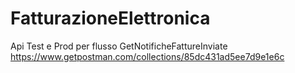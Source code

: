 # FatturazioneElettronica
Api Test e Prod per flusso GetNotificheFattureInviate
https://www.getpostman.com/collections/85dc431ad5ee7d9e1e6c
